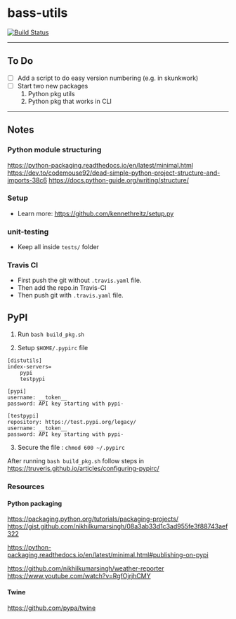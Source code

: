 # bass-utils

[![Build Status](https://travis-ci.org/basameera/bass-utils.svg?branch=master)](https://travis-ci.org/basameera/bass-utils)

---

## To Do

* [ ] Add a script to do easy version numbering (e.g. in skunkwork)
* [ ] Start two new packages
    1. Python pkg utils
    2. Python pkg that works in CLI

---

## Notes

### Python module structuring

https://python-packaging.readthedocs.io/en/latest/minimal.html
https://dev.to/codemouse92/dead-simple-python-project-structure-and-imports-38c6
https://docs.python-guide.org/writing/structure/

### Setup

* Learn more: https://github.com/kennethreitz/setup.py

### unit-testing

* Keep all inside `tests/` folder

### Travis CI

* First push the git without `.travis.yaml` file.
* Then add the repo.in Travis-CI
* Then push git with `.travis.yaml` file.

## PyPI

1. Run `bash build_pkg.sh` 

2. Setup `$HOME/.pypirc` file

``` 
[distutils]
index-servers=
    pypi
    testpypi

[pypi]
username: __token__
password: API key starting with pypi-

[testpypi]
repository: https://test.pypi.org/legacy/
username: __token__
password: API key starting with pypi-
```

3. Secure the file : `chmod 600 ~/.pypirc` 

After running `bash build_pkg.sh` follow steps in https://truveris.github.io/articles/configuring-pypirc/

### Resources

#### Python packaging

https://packaging.python.org/tutorials/packaging-projects/
https://gist.github.com/nikhilkumarsingh/08a3ab33d1c3ad955fe3f88743aef322

https://python-packaging.readthedocs.io/en/latest/minimal.html#publishing-on-pypi

https://github.com/nikhilkumarsingh/weather-reporter
https://www.youtube.com/watch?v=RgfOjrjhCMY

#### Twine

https://github.com/pypa/twine

